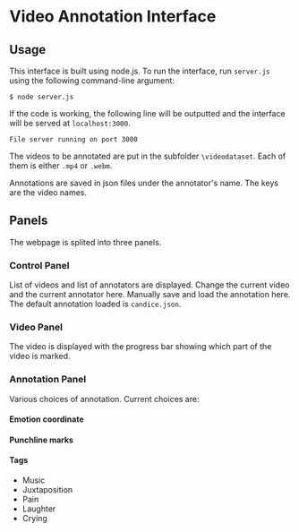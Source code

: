 # Video Annotation Interface

## Usage

This interface is built using node.js. To run the interface, run `server.js` using the following command-line argument:
```
$ node server.js
```
If the code is working, the following line will be outputted and the interface will be served at `localhost:3000`.
```
File server running on port 3000
```

The videos to be annotated are put in the subfolder `\videodataset`. Each of them is either `.mp4` or `.webm`.

Annotations are saved in json files under the annotator's name. The keys are the video names.

## Panels
The webpage is splited into three panels.
### Control Panel
List of videos and list of annotators are displayed. Change the current video and the current annotator here.
Manually save and load the annotation here. The default annotation loaded is `candice.json`.
### Video Panel
The video is displayed with the progress bar showing which part of the video is marked.
### Annotation Panel
Various choices of annotation. Current choices are:
#### Emotion coordinate
#### Punchline marks
#### Tags
- Music
- Juxtaposition
- Pain
- Laughter
- Crying
